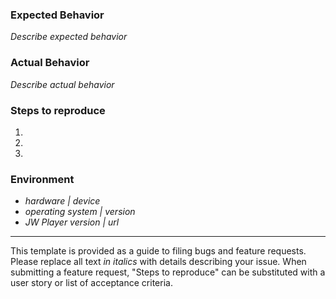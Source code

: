 ### Expected Behavior

*Describe expected behavior*

### Actual Behavior

*Describe actual behavior*

### Steps to reproduce

1.
2.
3.

### Environment

- *hardware | device*
- *operating system | version*
- *JW Player version | url*

------------------------------------------------------------------------

This template is provided as a guide to filing bugs and feature requests.
Please replace all text *in italics* with details describing your issue.
When submitting a feature request, "Steps to reproduce" can be substituted
with a user story or list of acceptance criteria.
